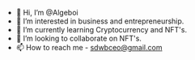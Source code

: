 - 👋 Hi, I’m @Algeboi
- 👀 I’m interested in business and entrepreneurship. 
- 🌱 I’m currently learning Cryptocurrency and NFT's.
- 💞️ I’m looking to collaborate on NFT's.
- 📫 How to reach me - sdwbceo@gmail.com

<!---
Algeboi/Algeboi is a ✨ special ✨ repository because its `README.md` (this file) appears on your GitHub profile.
You can click the Preview link to take a look at your changes.
--->
